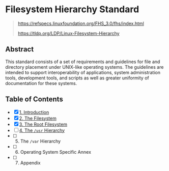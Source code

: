 # Filesystem Hierarchy Standard

> <https://refspecs.linuxfoundation.org/FHS_3.0/fhs/index.html>
>
> <https://tldp.org/LDP/Linux-Filesystem-Hierarchy>

## Abstract

This standard consists of a set of requirements and guidelines for file and
directory placement under UNIX-like operating systems. The guidelines are
intended to support interoperability of applications, system administration
tools, development tools, and scripts as well as greater uniformity of
documentation for these systems.

## Table of Contents

- [x] [1. Introduction](1_introduction.md)
- [x] [2. The Filesystem](2_the_filesystem.md)
- [x] [3. The Root Filesystem](3_the_root_filesystem.md)
- [ ] [4. The `/usr` Hierarchy](4_the_usr_hierarchy.md)
- [ ] 5. The `/var` Hierarchy
- [ ] 6. Operating System Specific Annex
- [ ] 7. Appendix
